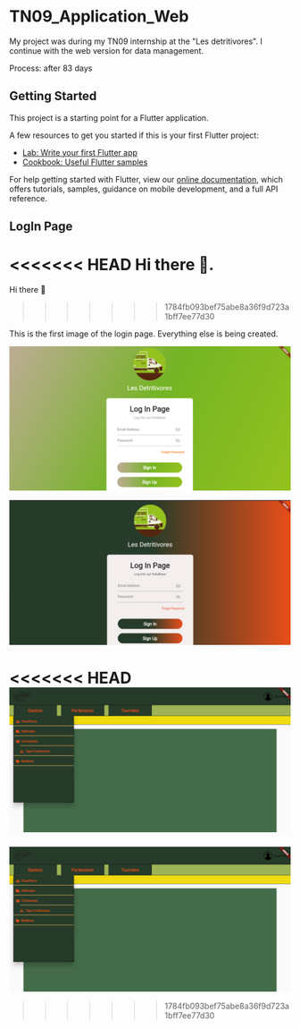 # TN09_Application_Web

My project was during my TN09 internship at the "Les detritivores". I continue with the web version for data management.  

Process: after 83 days  

## Getting Started

This project is a starting point for a Flutter application.

A few resources to get you started if this is your first Flutter project:

- [Lab: Write your first Flutter app](https://flutter.dev/docs/get-started/codelab)
- [Cookbook: Useful Flutter samples](https://flutter.dev/docs/cookbook)

For help getting started with Flutter, view our
[online documentation](https://flutter.dev/docs), which offers tutorials,
samples, guidance on mobile development, and a full API reference.

## LogIn Page

<<<<<<< HEAD
Hi there 👋.  
=======
Hi there 👋
>>>>>>> 1784fb093bef75abe8a36f9d723a1bff7ee77d30

This is the first image of the login page. Everything else is being created.

![alt text](images/login_page_v1.png)  

![alt text](images/login_page_v2.png)  

<<<<<<< HEAD
![alt text](images/home_page_v2.png)  
=======
![alt text](images/home_page_v2.png)  
>>>>>>> 1784fb093bef75abe8a36f9d723a1bff7ee77d30
